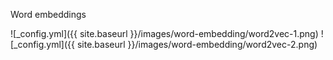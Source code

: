 Word embeddings

![_config.yml]({{ site.baseurl }}/images/word-embedding/word2vec-1.png)
![_config.yml]({{ site.baseurl }}/images/word-embedding/word2vec-2.png)
